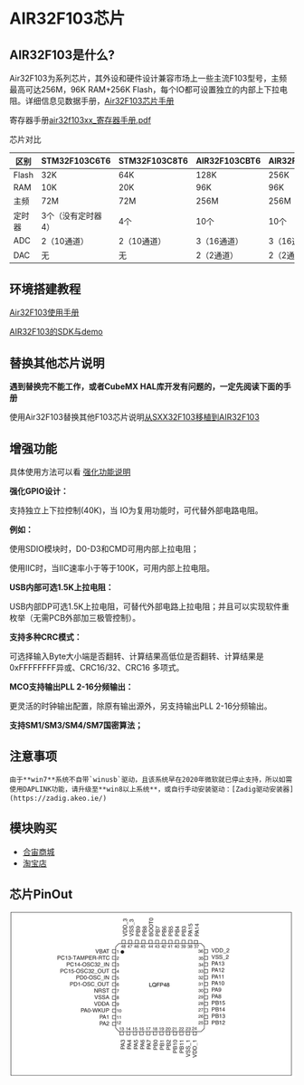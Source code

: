 # AIR32F103芯片

## AIR32F103是什么?

Air32F103为系列芯片，其外设和硬件设计兼容市场上一些主流F103型号，主频最高可达256M，96K RAM+256K Flash，每个IO都可设置独立的内部上下拉电阻。详细信息见数据手册，[Air32F103芯片手册](https://cdn.openluat-luatcommunity.openluat.com/attachment/20230326193134901_AIR32F103xxxx%E8%8A%AF%E7%89%87%E6%95%B0%E6%8D%AE%E6%89%8B%E5%86%8C.pdf)

寄存器手册[air32f103xx_寄存器手册.pdf](https://cdn.openluat-luatcommunity.openluat.com/attachment/20230326193200002_air32f103xx_寄存器手册.pdf)

芯片对比

| 区别   | STM32F103C6T6      | STM32F103C8T6 | AIR32F103CBT6 | AIR32F103CCT6 |
| ------ | ------------------ | ------------- | ------------- | ------------- |
| Flash  | 32K                | 64K           | 128K          | 256K          |
| RAM    | 10K                | 20K           | 96K           | 96K           |
| 主频   | 72M                | 72M           | 256M          | 256M          |
| 定时器 | 3个（没有定时器4） | 4个           | 10个          | 10个          |
| ADC    | 2（10通道）        | 2（10通道）   | 3（16通道）   | 3（16通道）   |
| DAC    | 无                 | 无            | 2（2通道）    | 2（2通道）    |

## 环境搭建教程

[Air32F103使用手册](https://wiki.luatos.com/chips/air32f103/Air32f103.html)

[AIR32F103的SDK与demo](https://gitee.com/openLuat/luatos-soc-air32f103)

## 替换其他芯片说明

**遇到替换完不能工作，或者CubeMX HAL库开发有问题的，一定先阅读下面的手册**

使用Air32F103替换其他F103芯片说明[从SXX32F103移植到AIR32F103](https://wiki.luatos.com/chips/air32f103/switchFromSxx.html)

## 增强功能

具体使用方法可以看 [强化功能说明](https://wiki.luatos.com/chips/air32f103/enhancement.html)

**强化GPIO设计：**

支持独立上下拉控制(40K)，当 IO为复用功能时，可代替外部电路电阻。

**例如：**

使用SDIO模块时，D0-D3和CMD可用内部上拉电阻；

使用IIC时，当IIC速率小于等于100K，可用内部上拉电阻。

**USB内部可选1.5K上拉电阻：**

USB内部DP可选1.5K上拉电阻，可替代外部电路上拉电阻；并且可以实现软件重枚举（无需PCB外部加三极管控制）。

**支持多种CRC模式：**

可选择输入Byte大小端是否翻转、计算结果高低位是否翻转、计算结果是0xFFFFFFFF异或、CRC16/32、CRC16 多项式。

**MCO支持输出PLL 2-16分频输出：**

更灵活的时钟输出配置，除原有输出源外，另支持输出PLL 2-16分频输出。

**支持SM1/SM3/SM4/SM7国密算法；**

## 注意事项

```{note}
由于**win7**系统不自带`winusb`驱动，且该系统早在2020年微软就已停止支持，所以如需使用DAPLINK功能，请升级至**win8以上系统**，或自行手动安装驱动：[Zadig驱动安装器](https://zadig.akeo.ie/)
```

## 模块购买

* [合宙商城](https://appc6kjfor22343.h5.xiaoeknow.com)
* [淘宝店](https://luat.taobao.com)

## 芯片PinOut

![image-20220605163450851](img/image-20220605163450851.png)
